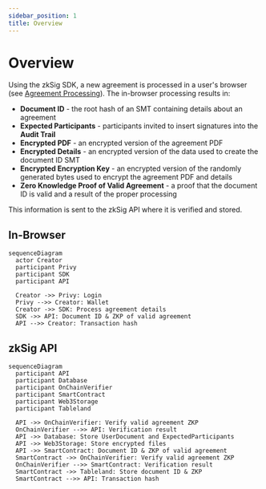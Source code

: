 ```yaml
---
sidebar_position: 1
title: Overview
---
```


# Overview

Using the zkSig SDK, a new agreement is processed in a user's browser (see [Agreement Processing](./agreement-processing.md)).
The in-browser processing results in:

- **Document ID** - the root hash of an SMT containing details about an agreement
- **Expected Participants** - participants invited to insert signatures into the **Audit Trail**
- **Encrypted PDF** - an encrypted version of the agreement PDF
- **Encrypted Details** - an encrypted version of the data used to create the document ID SMT
- **Encrypted Encryption Key** - an encrypted version of the randomly generated bytes used to encrypt the agreement PDF and details
- **Zero Knowledge Proof of Valid Agreement** - a proof that the document ID is valid and a result of the proper processing

This information is sent to the zkSig API where it is verified and stored.

## In-Browser

```mermaid
sequenceDiagram
  actor Creator
  participant Privy
  participant SDK
  participant API

  Creator ->> Privy: Login
  Privy -->> Creator: Wallet
  Creator ->> SDK: Process agreement details
  SDK ->> API: Document ID & ZKP of valid agreement
  API -->> Creator: Transaction hash
```

## zkSig API

```mermaid
sequenceDiagram
  participant API
  participant Database
  participant OnChainVerifier
  participant SmartContract
  participant Web3Storage
  participant Tableland

  API ->> OnChainVerifier: Verify valid agreement ZKP
  OnChainVerifier -->> API: Verification result
  API ->> Database: Store UserDocument and ExpectedParticipants
  API ->> Web3Storage: Store encrypted files
  API ->> SmartContract: Document ID & ZKP of valid agreement
  SmartContract ->> OnChainVerifier: Verify valid agreement ZKP
  OnChainVerifier -->> SmartContract: Verification result
  SmartContract ->> Tableland: Store document ID & ZKP
  SmartContract -->> API: Transaction hash
```
